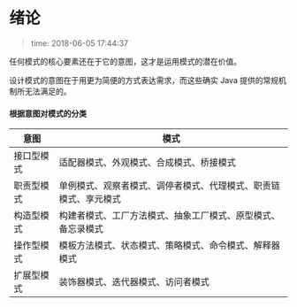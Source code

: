 # 绪论
>time: 2018-06-05 17:44:37

任何模式的核心要素还在于它的意图，这才是运用模式的潜在价值。

设计模式的意图在于用更为简便的方式表达需求，而这些确实 Java 提供的常规机制所无法满足的。

#### 根据意图对模式的分类
| 意图 | 模式 |
|---|---|
| 接口型模式 | 适配器模式、外观模式、合成模式、桥接模式 |
| 职责型模式 | 单例模式、观察者模式、调停者模式、代理模式、职责链模式、享元模式 |
| 构造型模式 | 构建者模式、工厂方法模式、抽象工厂模式、原型模式、备忘录模式 |
| 操作型模式 | 模板方法模式、状态模式、策略模式、命令模式、解释器模式 |
| 扩展型模式 | 装饰器模式、迭代器模式、访问者模式 |